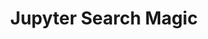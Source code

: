 ---
layout: page
title: Jupyter Search Magic
description: Jupyter Utility to search within jupyter notebooks!
img: /assets/img/jupyter.png
redirect: https://github.com/cardwizard/JupyterSearch
importance: 4
---